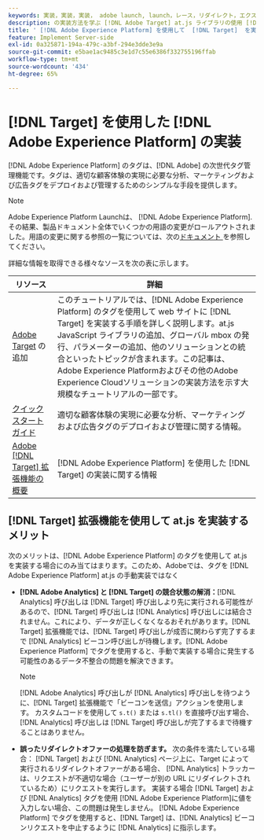 ```yaml
---
keywords: 実装，実装，実装， adobe launch, launch，レース，リダイレクト，エクスペリエンスplatform launch,platform launch，タグ， adobe platform，実装 2
description: の実装方法を学ぶ [!DNL Adobe Target] at.js ライブラリの使用 [!DNL Adobe Experience Platform]:Target を実装する推奨される方法です。
title: ' [!DNL Adobe Experience Platform] を使用して  [!DNL Target]  を実装する方法'
feature: Implement Server-side
exl-id: 0a325871-194a-479c-a3bf-294e3dde3e9a
source-git-commit: e5bae1ac9485c3e1d7c55e6386f332755196ffab
workflow-type: tm+mt
source-wordcount: '434'
ht-degree: 65%

---
```


# [!DNL Target] を使用した [!DNL Adobe Experience Platform] の実装

[!DNL Adobe Experience Platform] のタグは、[!DNL Adobe] の次世代タグ管理機能です。タグは、適切な顧客体験の実現に必要な分析、マーケティングおよび広告タグをデプロイおよび管理するためのシンプルな手段を提供します。

>[!NOTE]
>
>Adobe Experience Platform Launchは、 [!DNL Adobe Experience Platform]. その結果、製品ドキュメント全体でいくつかの用語の変更がロールアウトされました。用語の変更に関する参照の一覧については、次の[ドキュメント ](https://experienceleague.adobe.com/docs/experience-platform/tags/term-updates.html?)を参照してください。

詳細な情報を取得できる様々なソースを次の表に示します。

| リソース | 詳細 |
|--- |--- |
| [ Adobe Target](https://experienceleague.adobe.com/docs/launch-learn/implementing-in-websites-with-launch/implement-solutions/target.html?lang=ja#implement-solutions) の追加 | このチュートリアルでは、[!DNL Adobe Experience Platform] のタグを使用して web サイトに [!DNL Target] を実装する手順を詳しく説明します。at.js JavaScript ライブラリの追加、グローバル mbox の発行、パラメーターの追加、他のソリューションとの統合といったトピックが含まれます。この記事は、Adobe Experience Platformおよびその他のAdobe Experience Cloudソリューションの実装方法を示す大規模なチュートリアルの一部です。 |
| [クイックスタートガイド](https://experienceleague.adobe.com/docs/experience-platform/tags/get-started/quick-start.html?lang=ja) | 適切な顧客体験の実現に必要な分析、マーケティングおよび広告タグのデプロイおよび管理に関する情報。 |
| [Adobe  [!DNL Target]  拡張機能の概要](https://experienceleague.adobe.com/docs/experience-platform/tags/extensions/adobe/target/overview.html?lang=ja) | [!DNL Adobe Experience Platform] を使用した [!DNL Target] の実装に関する情報 |

## [!DNL Target] 拡張機能を使用して at.js を実装するメリット

次のメリットは、[!DNL Adobe Experience Platform] のタグを使用して at.js を実装する場合にのみ当てはまります。このため、Adobeでは、タグを [!DNL Adobe Experience Platform] at.js の手動実装ではなく

* **[!DNL Adobe Analytics] と [!DNL Target] の競合状態の解消：**[!DNL Analytics] 呼び出しは [!DNL Target] 呼び出しより先に実行される可能性があるので、[!DNL Target] 呼び出しは [!DNL Analytics] 呼び出しには結合されません。これにより、データが正しくなくなるおそれがあります。[!DNL Target] 拡張機能では、[!DNL Target] 呼び出しが成否に関わらず完了するまで [!DNL Analytics] ビーコン呼び出しが待機します。[!DNL Adobe Experience Platform] でタグを使用すると、手動で実装する場合に発生する可能性のあるデータ不整合の問題を解決できます。

  >[!NOTE]
  >
  >[!DNL Adobe Analytics] 呼び出しが [!DNL Analytics] 呼び出しを待つように、[!DNL Target] 拡張機能で「ビーコンを送信」アクションを使用します。 カスタムコードを使用して `s.t()` または `s.tl()` を直接呼び出す場合、[!DNL Analytics] 呼び出しは [!DNL Target] 呼び出しが完了するまで待機することはありません。

* **誤ったリダイレクトオファーの処理を防ぎます。** 次の条件を満たしている場合： [!DNL Target] および [!DNL Analytics] ページ上に、Target によって実行されるリダイレクトオファーがある場合、 [!DNL Analytics] トラッカーは、リクエストが不適切な場合（ユーザーが別の URL にリダイレクトされているため）にリクエストを実行します。 実装する場合 [!DNL Target] および [!DNL Analytics] タグを使用 [!DNL Adobe Experience Platform]に値を入力しない場合、この問題は発生しません。 [!DNL Adobe Experience Platform] でタグを使用すると、[!DNL Target] は、[!DNL Analytics] ビーコンリクエストを中止するように [!DNL Analytics] に指示します。
